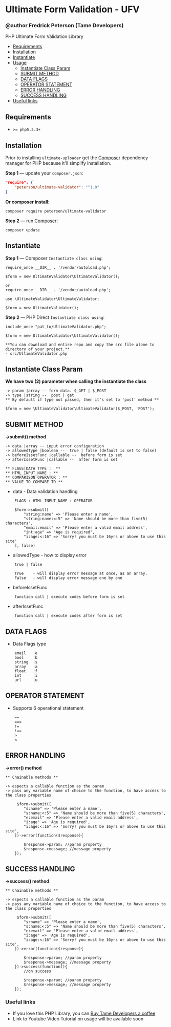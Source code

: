 # Ultimate Form Validation  - UFV

### @author Fredrick Peterson (Tame Developers)
PHP Ultimate Form Validation Library 

* [Requirements](#requirements)
* [Installation](#installation)
* [Instantiate](#instantiate)
* [Usage](#usage)
  * [Instantiate Class Param](#instantiate-class-param)
  * [SUBMIT METHOD](#submit-method)
  * [DATA FLAGS](#data-flags)
  * [OPERATOR STATEMENT](#operator-statement)
  * [ERROR HANDLING](#error-handling)
  * [SUCCESS HANDLING](#success-handling)
* [Useful links](#useful-links)

## Requirements

- `>= php5.3.3+`

## Installation

Prior to installing `ultimate-uploader` get the [Composer](https://getcomposer.org) dependency manager for PHP because it'll simplify installation.

**Step 1** — update your `composer.json`:

```composer.json
"require": {
    "peterson/ultimate-validator": "^1.0"
}
```

**Or composer install**:
```
composer require peterson/ultimate-validator
```

**Step 2** — run [Composer](https://getcomposer.org):

```update
composer update
```


## Instantiate

**Step 1** — Composer  `Instantiate class using`:

```
require_once __DIR__ . '/vendor/autoload.php';

$form = new UltimateValidator\UltimateValidator();

or
require_once __DIR__ . '/vendor/autoload.php';

use \UltimateValidator\UltimateValidator;

$form = new UltimateValidator();
```

**Step 2** — PHP Direct  `Instantiate class using`:

```
include_once "pat_to/UltimateValidator.php";

$form = new UltimateValidator\UltimateValidator();
```


```
**You can download and entire repo and copy the src file alone to directory of your project.**
- src/UltimateValidator.php

```

## Instantiate Class Param

**We have two (2) parameter when calling the instantiate the class**

```
-> param |array -- form data. $_GET | $_POST 
-> type |string --  post | get
** By default if type not passed, then it's set to 'post' method **
```

```
$form = new \UltimateValidator\UltimateValidator($_POST, 'POST');
```


## SUBMIT METHOD

**->submit() method**

```
-> data |array -- input error configuration
-> allowedType |boolean --  true | false (default is set to false)
-> beforeIssetFunc |callable --  before form is set
-> afterIssetFunc |callable --  after form is set

** FLAGS|DATA TYPE :  **
** HTML_INPUT_NAME : **
** COMPARISON OPERATOR : **
** VALUE TO COMPARE TO **
```

- data - Data validation handling
```
    FLAGS : HTML_INPUT_NAME : OPERATOR

    $form->submit([
        "string:name" => 'Please enter a name',
        "string:name:<:5" => 'Name should be more than five(5) characters',
        "email:email" => 'Please enter a valid email address',
        "int:age" => 'Age is required',
        "i:age:<:16" => 'Sorry! you must be 16yrs or above to use this site'
    ], false)
```

- allowedType - how to display error
```
    true | false

    True    - will display error message at once, as an array.
    False   - will display error message one by one
```

- beforeIssetFunc  
```
    function call | execute codes before form is set
```

- afterIssetFunc 
```
    function call | execute codes after form is set
```


## DATA FLAGS

- Data Flags type
```
    email   |e
    bool    |b
    string  |s
    array   |a
    float   |f
    int     |i
    url     |u
```


## OPERATOR STATEMENT

- Supports 6 operational statement
```
    ==
    ===
    !=
    !==
    >
    <
```

## ERROR HANDLING

**->error() method**

```
** Chainable methods **

-> espects a callable function as the param
-> pass any variable name of choice to the function, to have access to the class properties
```

```
     $form->submit([
        "s:name" => 'Please enter a name',
        "s:name:<:5" => 'Name should be more than five(5) characters',
        "e:email" => 'Please enter a valid email address',
        "i:age" => 'Age is required',
        "i:age:<:16" => 'Sorry! you must be 16yrs or above to use this site',
    ])->error(function($response){

        $response->param; //param property
        $response->message; //message property
    });
```

## SUCCESS HANDLING

**->success() method**

```
** Chainable methods **

-> espects a callable function as the param
-> pass any variable name of choice to the function, to have access to the class properties
```

```
     $form->submit([
        "s:name" => 'Please enter a name',
        "s:name:<:5" => 'Name should be more than five(5) characters',
        "e:email" => 'Please enter a valid email address',
        "i:age" => 'Age is required',
        "i:age:<:16" => 'Sorry! you must be 16yrs or above to use this site',
    ])->error(function($response){

        $response->param; //param property
        $response->message; //message property
    })->success(function(){
        //on success

        $response->param; //param property
        $response->message; //message property
    });
```



### Useful links

- If you love this PHP Library, you can [Buy Tame Developers a coffee](https://www.buymeacoffee.com/tamedevelopers)
- Link to Youtube Video Tutorial on usage will be available soon

